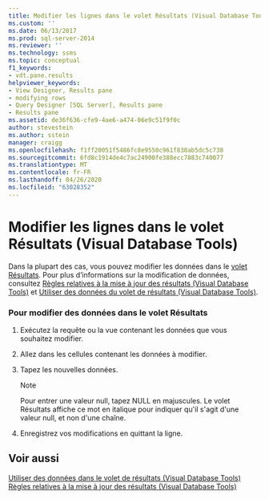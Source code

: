 ```yaml
---
title: Modifier les lignes dans le volet Résultats (Visual Database Tools) | Microsoft Docs
ms.custom: ''
ms.date: 06/13/2017
ms.prod: sql-server-2014
ms.reviewer: ''
ms.technology: ssms
ms.topic: conceptual
f1_keywords:
- vdt.pane.results
helpviewer_keywords:
- View Designer, Results pane
- modifying rows
- Query Designer [SQL Server], Results pane
- Results pane
ms.assetid: de36f636-cfe9-4ae6-a474-06e9c51f9f0c
author: stevestein
ms.author: sstein
manager: craigg
ms.openlocfilehash: f1ff20051f5486fc8e9550c961f838ab5dc5c738
ms.sourcegitcommit: 6fd8c1914de4c7ac24900fe388ecc7883c740077
ms.translationtype: MT
ms.contentlocale: fr-FR
ms.lasthandoff: 04/26/2020
ms.locfileid: "63028352"
---
```

# <a name="edit-rows-in-the-results-pane-visual-database-tools"></a>Modifier les lignes dans le volet Résultats (Visual Database Tools)
  Dans la plupart des cas, vous pouvez modifier les données dans le [volet Résultats](visual-database-tools.md). Pour plus d’informations sur la modification de données, consultez [Règles relatives à la mise à jour des résultats &#40;Visual Database Tools&#41;](rules-for-updating-results-visual-database-tools.md) et [Utiliser des données du volet de résultats &#40;Visual Database Tools&#41;](work-with-data-in-the-results-pane-visual-database-tools.md).  
  
### <a name="to-edit-data-in-the-results-pane"></a>Pour modifier des données dans le volet Résultats  
  
1.  Exécutez la requête ou la vue contenant les données que vous souhaitez modifier.  
  
2.  Allez dans les cellules contenant les données à modifier.  
  
3.  Tapez les nouvelles données.  
  
    > [!NOTE]  
    >  Pour entrer une valeur null, tapez NULL en majuscules. Le volet Résultats affiche ce mot en italique pour indiquer qu'il s'agit d'une valeur null, et non d'une chaîne.  
  
4.  Enregistrez vos modifications en quittant la ligne.  
  
## <a name="see-also"></a>Voir aussi  
 [Utiliser des données dans le volet de résultats &#40;Visual Database Tools&#41;](work-with-data-in-the-results-pane-visual-database-tools.md)   
 [Règles relatives à la mise à jour des résultats &#40;Visual Database Tools&#41;](rules-for-updating-results-visual-database-tools.md)  
  
  
